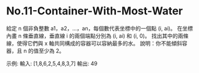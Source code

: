 # No.11-Container-With-Most-Water
給定 n 個非負整數 a1，a2，...，an，每個數代表坐標中的一個點 (i, ai)。
在坐標內畫 n 條垂直線，垂直線 i 的兩個端點分別為 (i, ai) 和 (i, 0)。
找出其中的兩條線，使得它們與 x 軸共同構成的容器可以容納最多的水。
說明：你不能傾斜容器，且 n 的值至少為 2。 

示例: 
輸入: [1,8,6,2,5,4,8,3,7] 
輸出: 49

